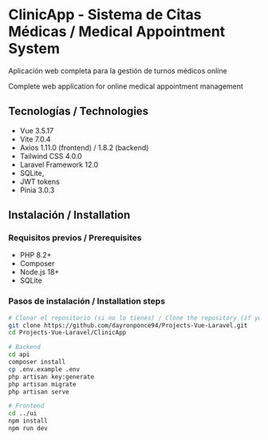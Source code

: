 # ClinicApp - Sistema de Citas Médicas / Medical Appointment System

Aplicación web completa para la gestión de turnos médicos online

Complete web application for online medical appointment management

## Tecnologías / Technologies

- Vue 3.5.17
- Vite 7.0.4
- Axios 1.11.0 (frontend) / 1.8.2 (backend)
- Tailwind CSS 4.0.0
- Laravel Framework 12.0
- SQLite,
- JWT tokens
- Pinia 3.0.3

## Instalación / Installation

### Requisitos previos / Prerequisites

- PHP 8.2+
- Composer
- Node.js 18+
- SQLite

### Pasos de instalación / Installation steps

```bash
# Clonar el repositorio (si no lo tienes) / Clone the repository (if you don't have one)
git clone https://github.com/dayronponce94/Projects-Vue-Laravel.git
cd Projects-Vue-Laravel/ClinicApp

# Backend
cd api
composer install
cp .env.example .env
php artisan key:generate
php artisan migrate
php artisan serve

# Frontend 
cd ../ui
npm install
npm run dev
```
